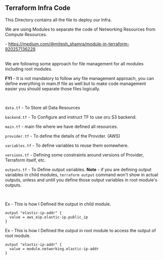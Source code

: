 ## Terraform Infra Code

This Directory contains all the file to deploy our Infra.

We are using Modules to separate the code of Networking Resources from Compute Resources.

\- https://medium.com/@mitesh_shamra/module-in-terraform-920257136228

</br>
We are following some approach for file management for all modules including root modules.

**FYI** - It is not mandatory to follow any file management approach, you can define everything in main.tf file as well but to make code management easier you should separate those files logically.

</br>

`data.tf` - To Store all Data Resources

`backend.tf` - To Configure and  instruct TF to use oru S3 backend.

`main.tf` - main file where we have defined all resources.

`provider.tf` - To define the details of the Provider. (AWS)

`variables.tf` - To define variables to reuse them somewhere.

`versions.tf` - Defining some constraints around versions of Provider, Terraform itself, etc.

`outputs.tf` - To Define output variables.
**Note** - if you are defining output variables in child modules, `terraform output` command won't show in actual outputs, unless and untill you define those output variables in root module's outputs.

</br>


Ex - This is how I Defined the output in child module.

```
output "elastic-ip-addr" {
  value = aws_eip.elastic-ip.public_ip
}

```
Ex - This is how I Defined the output in root module to access the output of root module.
```
output "elastic-ip-addr" {
  value = module.networking.elastic-ip-addr
}
```